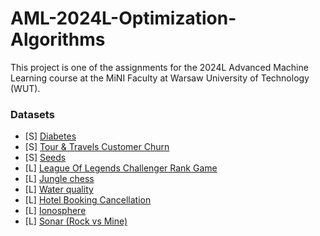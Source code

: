 # AML-2024L-Optimization-Algorithms
This project is one of the assignments for the 2024L Advanced Machine Learning course at the MiNI Faculty at Warsaw University of Technology (WUT).

### Datasets

* [S] [Diabetes](https://www.openml.org/search?type=data&sort=runs&status=active&qualities.NumberOfClasses=%3D_2&id=37)
* [S] [Tour & Travels Customer Churn](https://www.kaggle.com/datasets/tejashvi14/tour-travels-customer-churn-prediction)
* [S] [Seeds](https://archive.ics.uci.edu/dataset/236/seeds)
* [L] [League Of Legends Challenger Rank Game](https://www.kaggle.com/datasets/gyejr95/league-of-legends-challenger-rank-game10min15min)
* [L] [Jungle chess](https://www.openml.org/search?type=data&status=active&id=40997)
* [L] [Water quality](https://www.kaggle.com/datasets/mssmartypants/water-quality)
* [L] [Hotel Booking Cancellation](https://www.kaggle.com/datasets/youssefaboelwafa/hotel-booking-cancellation-prediction)
* [L] [Ionosphere](https://archive.ics.uci.edu/dataset/52/ionosphere)
* [L] [Sonar (Rock vs Mine)](https://archive.ics.uci.edu/dataset/151/connectionist+bench+sonar+mines+vs+rocks)
